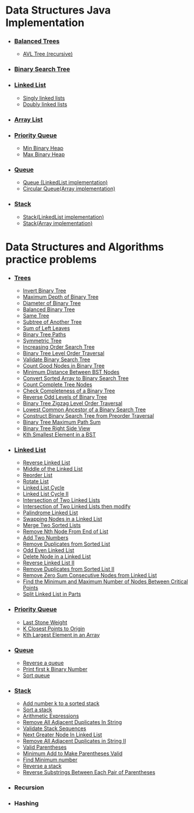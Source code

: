 # Data Structures Java Implementation
 - ### [Balanced Trees](https://github.com/RaghadHanon/Algorithms-and-data-structures/tree/main/DataStructures/Balanced%20Trees)
   - [AVL Tree (recursive)](https://github.com/RaghadHanon/Algorithms-data-structures-project/blob/main/DataStructures/AVLTree.java) 
 - ### [Binary Search Tree](https://github.com/RaghadHanon/Algorithms-data-structures-project/blob/main/DataStructures/BinarySearchTree.java)
 - ### [Linked List](https://github.com/RaghadHanon/Algorithms-and-data-structures/tree/main/DataStructures/Linked%20List) 
   - [Singly linked lists](https://github.com/RaghadHanon/Algorithms-data-structures-project/blob/main/DataStructures/SinglyLinkedLists.java)
   - [Doubly linked lists](https://github.com/RaghadHanon/Algorithms-data-structures-project/blob/main/DataStructures/DoublyLinkedLists.java)
 - ### [Array List ](https://github.com/RaghadHanon/Algorithms-data-structures-project/blob/main/DataStructures/ArrayList.java)
 - ### [Priority Queue](https://github.com/RaghadHanon/Algorithms-and-data-structures/tree/main/DataStructures/Priority%20Queue)
   - [Min Binary Heap](https://github.com/RaghadHanon/Algorithms-data-structures-project/blob/main/DataStructures/MinBinaryHeap.java)
   - [Max Binary Heap](https://github.com/RaghadHanon/Algorithms-data-structures-project/blob/main/DataStructures/MaxBinaryHeap.java)
 - ### [Queue](https://github.com/RaghadHanon/Algorithms-and-data-structures/tree/main/DataStructures/Queue)
     - [Queue (LinkedList implementation)](https://github.com/RaghadHanon/Algorithms-data-structures-project/blob/main/DataStructures/Queue.java)
     - [Circular Queue(Array implementation)](https://github.com/RaghadHanon/Algorithms-data-structures-project/blob/main/DataStructures/CircularQueue.java)
 - ### [Stack](https://github.com/RaghadHanon/Algorithms-and-data-structures/tree/main/DataStructures/Stack)
   - [Stack(LinkedList implementation)](https://github.com/RaghadHanon/Algorithms-data-structures-project/blob/main/DataStructures/StackLinkedList.java)
   - [Stack(Array implementation)](https://github.com/RaghadHanon/Algorithms-data-structures-project/blob/main/DataStructures/ArrayList.java)
   
   
 
 # Data Structures and Algorithms practice problems
  - ### [Trees](https://github.com/RaghadHanon/Algorithms-data-structures/tree/main/Data%20Structures%20and%20Algorithms%20practice%20problems/Trees) 
    - [ Invert Binary Tree](https://github.com/RaghadHanon/Algorithms-data-structures/blob/main/Data%20Structures%20and%20Algorithms%20practice%20problems/Trees/Invert%20Binary%20Tree.java)
    - [ Maximum Depth of Binary Tree](https://github.com/RaghadHanon/Algorithms-data-structures/blob/main/Data%20Structures%20and%20Algorithms%20practice%20problems/Trees/%20Maximum%20Depth%20of%20Binary%20Tree.java)
    - [Diameter of Binary Tree](https://github.com/RaghadHanon/Algorithms-data-structures/blob/main/Data%20Structures%20and%20Algorithms%20practice%20problems/Trees/Diameter%20of%20Binary%20Tree.java)
    - [Balanced Binary Tree](https://github.com/RaghadHanon/Algorithms-data-structures/blob/main/Data%20Structures%20and%20Algorithms%20practice%20problems/Trees/Balanced%20Binary%20Tree.java)
    - [Same Tree](https://github.com/RaghadHanon/Algorithms-data-structures/blob/main/Data%20Structures%20and%20Algorithms%20practice%20problems/Trees/Same%20Tree.java)
    - [Subtree of Another Tree](https://github.com/RaghadHanon/Algorithms-data-structures/blob/main/Data%20Structures%20and%20Algorithms%20practice%20problems/Trees/Subtree%20of%20Another%20Tree.java)
    - [ Sum of Left Leaves](https://github.com/RaghadHanon/Algorithms-data-structures/blob/main/Data%20Structures%20and%20Algorithms%20practice%20problems/Trees/%20Sum%20of%20Left%20Leaves.java)
    - [Binary Tree Paths](https://github.com/RaghadHanon/Algorithms-data-structures/tree/main/Data%20Structures%20and%20Algorithms%20practice%20problems/Trees)
    - [Symmetric Tree](https://github.com/RaghadHanon/Algorithms-data-structures/blob/main/Data%20Structures%20and%20Algorithms%20practice%20problems/Trees/Symmetric%20Tree.java)
    - [Increasing Order Search Tree](https://github.com/RaghadHanon/Algorithms-data-structures/blob/main/Data%20Structures%20and%20Algorithms%20practice%20problems/Trees/Increasing%20Order%20Search%20Tree.java)
    - [Binary Tree Level Order Traversal](https://github.com/RaghadHanon/Algorithms-data-structures/blob/main/Data%20Structures%20and%20Algorithms%20practice%20problems/Trees/Binary%20Tree%20Level%20Order%20Traversal.java)
    - [Validate Binary Search Tree](https://github.com/RaghadHanon/Algorithms-data-structures/blob/main/Data%20Structures%20and%20Algorithms%20practice%20problems/Trees/Validate%20Binary%20Search%20Tree.java)
    - [Count Good Nodes in Binary Tree](https://github.com/RaghadHanon/Algorithms-data-structures/blob/main/Data%20Structures%20and%20Algorithms%20practice%20problems/Trees/%20Count%20Good%20Nodes%20in%20Binary%20Tree.java)
    - [Minimum Distance Between BST Nodes](https://github.com/RaghadHanon/Algorithms-data-structures/blob/main/Data%20Structures%20and%20Algorithms%20practice%20problems/Trees/Minimum%20Distance%20Between%20BST%20Nodes.java)
    - [Convert Sorted Array to Binary Search Tree](https://github.com/RaghadHanon/Algorithms-data-structures/blob/main/Data%20Structures%20and%20Algorithms%20practice%20problems/Trees/Convert%20Sorted%20Array%20to%20Binary%20Search%20Tree.java)
    - [Count Complete Tree Nodes](https://github.com/RaghadHanon/Algorithms-data-structures/blob/main/Data%20Structures%20and%20Algorithms%20practice%20problems/Trees/Count%20Complete%20Tree%20Nodes.java)
    - [Check Completeness of a Binary Tree](https://github.com/RaghadHanon/Algorithms-data-structures/blob/main/Data%20Structures%20and%20Algorithms%20practice%20problems/Trees/Check%20Completeness%20of%20a%20Binary%20Tree.java)
    - [Reverse Odd Levels of Binary Tree](https://github.com/RaghadHanon/Algorithms-data-structures/blob/main/Data%20Structures%20and%20Algorithms%20practice%20problems/Trees/Reverse%20Odd%20Levels%20of%20Binary%20Tree.java)
    - [ Binary Tree Zigzag Level Order Traversal](https://github.com/RaghadHanon/Algorithms-data-structures/blob/main/Data%20Structures%20and%20Algorithms%20practice%20problems/Trees/%20Binary%20Tree%20Zigzag%20Level%20Order%20Traversal.java)
    - [Lowest Common Ancestor of a Binary Search Tree](https://github.com/RaghadHanon/Algorithms-data-structures/blob/main/Data%20Structures%20and%20Algorithms%20practice%20problems/Trees/Lowest%20Common%20Ancestor%20of%20a%20Binary%20Search%20Tree.java)
    - [Construct Binary Search Tree from Preorder Traversal](https://github.com/RaghadHanon/Algorithms-data-structures/blob/main/Data%20Structures%20and%20Algorithms%20practice%20problems/Trees/Construct%20Binary%20Search%20Tree%20from%20Preorder%20Traversal.java)
    - [Binary Tree Maximum Path Sum](https://github.com/RaghadHanon/Algorithms-data-structures/blob/main/Data%20Structures%20and%20Algorithms%20practice%20problems/Trees/Binary%20Tree%20Maximum%20Path%20Sum.java)
    - [Binary Tree Right Side View](https://github.com/RaghadHanon/Algorithms-data-structures/blob/main/Data%20Structures%20and%20Algorithms%20practice%20problems/Trees/Binary%20Tree%20Right%20Side%20View.java)
    - [Kth Smallest Element in a BST](https://github.com/RaghadHanon/Algorithms-data-structures/blob/main/Data%20Structures%20and%20Algorithms%20practice%20problems/Trees/Kth%20Smallest%20Element%20in%20a%20BST.java)
  - ### [Linked List](https://github.com/RaghadHanon/Algorithms-and-data-structures/tree/main/Data%20Structures%20and%20Algorithms%20practice%20problems/LinkedList)
    - [Reverse Linked List](https://github.com/RaghadHanon/Algorithms-and-data-structures/blob/main/Data%20Structures%20and%20Algorithms%20practice%20problems/LinkedList/Reverse%20Linked%20List.java)
    - [Middle of the Linked List](https://github.com/RaghadHanon/Algorithms-and-data-structures/blob/main/Data%20Structures%20and%20Algorithms%20practice%20problems/LinkedList/Middle%20of%20the%20Linked%20List.java)
    - [Reorder List](https://github.com/RaghadHanon/Algorithms-and-data-structures/blob/main/Data%20Structures%20and%20Algorithms%20practice%20problems/LinkedList/Reorder%20List.java)
    - [Rotate List](https://github.com/RaghadHanon/Algorithms-and-data-structures/blob/main/Data%20Structures%20and%20Algorithms%20practice%20problems/LinkedList/%20Rotate%20List.java)
    - [ Linked List Cycle](https://github.com/RaghadHanon/Algorithms-and-data-structures/blob/main/Data%20Structures%20and%20Algorithms%20practice%20problems/LinkedList/%20Linked%20List%20Cycle.java)
    - [Linked List Cycle II](https://github.com/RaghadHanon/Algorithms-and-data-structures/blob/main/Data%20Structures%20and%20Algorithms%20practice%20problems/LinkedList/Linked%20List%20Cycle%20II.java)
    - [Intersection of Two Linked Lists](https://github.com/RaghadHanon/Algorithms-and-data-structures/blob/main/Data%20Structures%20and%20Algorithms%20practice%20problems/LinkedList/Intersection%20of%20Two%20Linked%20Lists.java)
    - [ Intersection of Two Linked Lists then modify](https://github.com/RaghadHanon/Algorithms-and-data-structures/blob/main/Data%20Structures%20and%20Algorithms%20practice%20problems/LinkedList/%20Intersection%20of%20Two%20Linked%20Lists%20then%20modify.java)
    - [Palindrome Linked List](https://github.com/RaghadHanon/Algorithms-and-data-structures/blob/main/Data%20Structures%20and%20Algorithms%20practice%20problems/LinkedList/Palindrome%20Linked%20List.java)
    - [ Swapping Nodes in a Linked List](https://github.com/RaghadHanon/Algorithms-and-data-structures/blob/main/Data%20Structures%20and%20Algorithms%20practice%20problems/LinkedList/%20Swapping%20Nodes%20in%20a%20Linked%20List.java)
    - [ Merge Two Sorted Lists](https://github.com/RaghadHanon/Algorithms-and-data-structures/blob/main/Data%20Structures%20and%20Algorithms%20practice%20problems/LinkedList/%20Merge%20Two%20Sorted%20Lists.java)
    - [Remove Nth Node From End of List](https://github.com/RaghadHanon/Algorithms-and-data-structures/blob/main/Data%20Structures%20and%20Algorithms%20practice%20problems/LinkedList/Remove%20Nth%20Node%20From%20End%20of%20List.java)
    - [Add Two Numbers](https://github.com/RaghadHanon/Algorithms-and-data-structures/blob/main/Data%20Structures%20and%20Algorithms%20practice%20problems/LinkedList/Add%20Two%20Numbers.java)
    - [Remove Duplicates from Sorted List](https://github.com/RaghadHanon/Algorithms-and-data-structures/blob/main/Data%20Structures%20and%20Algorithms%20practice%20problems/LinkedList/Remove%20Duplicates%20from%20Sorted%20List.java)
    - [Odd Even Linked List](https://github.com/RaghadHanon/Algorithms-and-data-structures/blob/main/Data%20Structures%20and%20Algorithms%20practice%20problems/LinkedList/Odd%20Even%20Linked%20List.java)
    - [Delete Node in a Linked List](https://github.com/RaghadHanon/Algorithms-and-data-structures/blob/main/Data%20Structures%20and%20Algorithms%20practice%20problems/LinkedList/Delete%20Node%20in%20a%20Linked%20List.java)
    - [Reverse Linked List II](https://github.com/RaghadHanon/Algorithms-and-data-structures/blob/main/Data%20Structures%20and%20Algorithms%20practice%20problems/LinkedList/Reverse%20Linked%20List%20II.java)
    - [Remove Duplicates from Sorted List II](https://github.com/RaghadHanon/Algorithms-and-data-structures/blob/main/Data%20Structures%20and%20Algorithms%20practice%20problems/LinkedList/Remove%20Duplicates%20from%20Sorted%20List%20II.java)
    - [ Remove Zero Sum Consecutive Nodes from Linked List](https://github.com/RaghadHanon/Algorithms-and-data-structures/blob/main/Data%20Structures%20and%20Algorithms%20practice%20problems/LinkedList/%20Remove%20Zero%20Sum%20Consecutive%20Nodes%20from%20Linked%20List.java)
    - [ Find the Minimum and Maximum Number of Nodes Between Critical Points](https://github.com/RaghadHanon/Algorithms-and-data-structures/blob/main/Data%20Structures%20and%20Algorithms%20practice%20problems/LinkedList/%20Find%20the%20Minimum%20and%20Maximum%20Number%20of%20Nodes%20Between%20Critical%20Points.java)
    - [Split Linked List in Parts](https://github.com/RaghadHanon/Algorithms-and-data-structures/blob/main/Data%20Structures%20and%20Algorithms%20practice%20problems/LinkedList/Split%20Linked%20List%20in%20Parts.java)
  - ### [Priority Queue](https://github.com/RaghadHanon/Algorithms-and-data-structures/tree/main/Data%20Structures%20and%20Algorithms%20practice%20problems/Priority%20Queue)
    - [Last Stone Weight](https://github.com/RaghadHanon/Algorithms-and-data-structures/blob/main/Data%20Structures%20and%20Algorithms%20practice%20problems/Priority%20Queue/Last%20Stone%20Weight.java)
    - [K Closest Points to Origin](https://github.com/RaghadHanon/Algorithms-and-data-structures/blob/main/Data%20Structures%20and%20Algorithms%20practice%20problems/Priority%20Queue/K%20Closest%20Points%20to%20Origin.java)
    - [Kth Largest Element in an Array](https://github.com/RaghadHanon/Algorithms-and-data-structures/blob/main/Data%20Structures%20and%20Algorithms%20practice%20problems/Priority%20Queue/Kth%20Largest%20Element%20in%20an%20Array.java)
  - ### [Queue](https://github.com/RaghadHanon/Algorithms-and-data-structures/tree/main/Data%20Structures%20and%20Algorithms%20practice%20problems/Queue)
    - [Reverse a queue](https://github.com/RaghadHanon/Algorithms-and-data-structures/blob/main/Data%20Structures%20and%20Algorithms%20practice%20problems/Queue/Reverse%20a%20queue.java)
    - [Print first k Binary Number](https://github.com/RaghadHanon/Algorithms-and-data-structures/blob/main/Data%20Structures%20and%20Algorithms%20practice%20problems/Queue/Print%20first%20k%20Binary%20Number.java)
    - [Sort queue](https://github.com/RaghadHanon/Algorithms-and-data-structures/blob/main/Data%20Structures%20and%20Algorithms%20practice%20problems/Queue/Sort%20queue%20.java)
  - ### [Stack](https://github.com/RaghadHanon/Algorithms-and-data-structures/tree/main/Data%20Structures%20and%20Algorithms%20practice%20problems/Stack)
    - [Add number k to a sorted stack](https://github.com/RaghadHanon/Algorithms-and-data-structures/blob/main/Data%20Structures%20and%20Algorithms%20practice%20problems/Stack/Add%20number%20k%20to%20a%20sorted%20stack.java)
    - [Sort a stack](https://github.com/RaghadHanon/Algorithms-and-data-structures/blob/main/Data%20Structures%20and%20Algorithms%20practice%20problems/Stack/Sort%20a%20stack.java)
    - [Arithmetic Expressions ](https://github.com/RaghadHanon/Algorithms-and-data-structures/blob/main/Data%20Structures%20and%20Algorithms%20practice%20problems/Stack/Arithmetic%20Expressions%20.java)
    - [Remove All Adjacent Duplicates In String](https://github.com/RaghadHanon/Algorithms-and-data-structures/blob/main/Data%20Structures%20and%20Algorithms%20practice%20problems/Stack/Remove%20All%20Adjacent%20Duplicates%20In%20String.java)
    - [Validate Stack Sequences](https://github.com/RaghadHanon/Algorithms-and-data-structures/blob/main/Data%20Structures%20and%20Algorithms%20practice%20problems/Stack/Validate%20Stack%20Sequences.java)
    - [Next Greater Node In Linked List](https://github.com/RaghadHanon/Algorithms-and-data-structures/blob/main/Data%20Structures%20and%20Algorithms%20practice%20problems/Stack/Next%20Greater%20Node%20In%20Linked%20List.java)
    - [ Remove All Adjacent Duplicates in String II](https://github.com/RaghadHanon/Algorithms-and-data-structures/blob/main/Data%20Structures%20and%20Algorithms%20practice%20problems/Stack/%20Remove%20All%20Adjacent%20Duplicates%20in%20String%20II.java)
    - [Valid Parentheses](https://github.com/RaghadHanon/Algorithms-and-data-structures/blob/main/Data%20Structures%20and%20Algorithms%20practice%20problems/Stack/Valid%20Parentheses.java)
    - [Minimum Add to Make Parentheses Valid](https://github.com/RaghadHanon/Algorithms-and-data-structures/blob/main/Data%20Structures%20and%20Algorithms%20practice%20problems/Stack/Minimum%20Add%20to%20Make%20Parentheses%20Valid.java)
    - [Find Minimum number](https://github.com/RaghadHanon/Algorithms-and-data-structures/blob/main/Data%20Structures%20and%20Algorithms%20practice%20problems/Stack/Find%20Minimum%20number.java)
    - [Reverse a stack](https://github.com/RaghadHanon/Algorithms-and-data-structures/blob/main/Data%20Structures%20and%20Algorithms%20practice%20problems/Stack/Reverse%20a%20stack.java)
    - [Reverse Substrings Between Each Pair of Parentheses](https://github.com/RaghadHanon/Algorithms-and-data-structures/blob/main/Data%20Structures%20and%20Algorithms%20practice%20problems/Stack/Reverse%20Substrings%20Between%20Each%20Pair%20of%20Parentheses.java)
  - ### Recursion
  - ### Hashing
  
 

